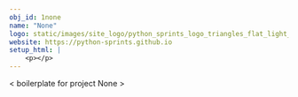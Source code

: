 ```yaml
---
obj_id: 1none
name: "None"
logo: static/images/site_logo/python_sprints_logo_triangles_flat_light_text_502x100px.png
website: https://python-sprints.github.io
setup_html: |
    <p></p>
---
```

< boilerplate for project None >
